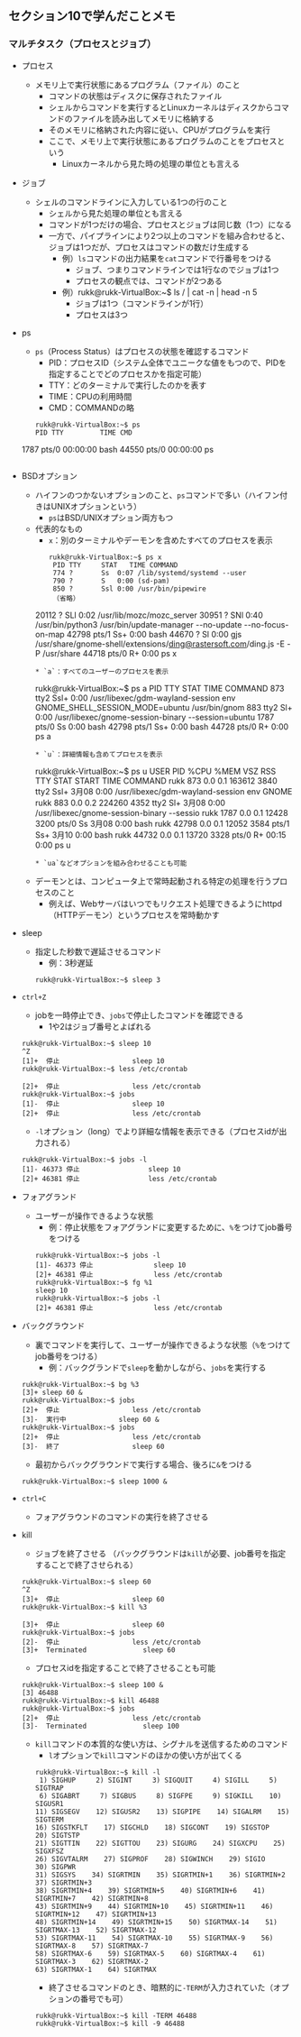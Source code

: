 ## セクション10で学んだことメモ

### マルチタスク（プロセスとジョブ）
* プロセス
  * メモリ上で実行状態にあるプログラム（ファイル）のこと
    * コマンドの状態はディスクに保存されたファイル
    * シェルからコマンドを実行するとLinuxカーネルはディスクからコマンドのファイルを読み出してメモリに格納する
    * そのメモリに格納された内容に従い、CPUがプログラムを実行
    * ここで、メモリ上で実行状態にあるプログラムのことをプロセスという
      * Linuxカーネルから見た時の処理の単位とも言える

* ジョブ
  * シェルのコマンドラインに入力している1つの行のこと
    * シェルから見た処理の単位とも言える
    * コマンドが1つだけの場合、プロセスとジョブは同じ数（1つ）になる
    * 一方で、パイプラインにより2つ以上のコマンドを組み合わせると、ジョブは1つだが、プロセスはコマンドの数だけ生成する
      * 例）`ls`コマンドの出力結果を`cat`コマンドで行番号をつける
        * ジョブ、つまりコマンドラインでは1行なのでジョブは1つ
        * プロセスの観点では、コマンドが2つある
      * 例）rukk@rukk-VirtualBox:~$ ls / | cat -n | head -n 5
        * ジョブは1つ（コマンドラインが1行）
        * プロセスは3つ

* ps
  * `ps`（Process Status）はプロセスの状態を確認するコマンド
    * PID：プロセスID（システム全体でユニークな値をもつので、PIDを指定することでどのプロセスかを指定可能）
    * TTY：どのターミナルで実行したのかを表す
    * TIME：CPUの利用時間
    * CMD：COMMANDの略
    ```
    rukk@rukk-VirtualBox:~$ ps
	PID TTY      	TIME CMD
   1787 pts/0	00:00:00 bash
  44550 pts/0	00:00:00 ps
    ```
 * BSDオプション
   * ハイフンのつかないオプションのこと、`ps`コマンドで多い（ハイフン付きはUNIXオプションという）
     * `ps`はBSD/UNIXオプション両方もつ
   * 代表的なもの
     * `x`：別のターミナルやデーモンを含めたすべてのプロセスを表示
       ```
       rukk@rukk-VirtualBox:~$ ps x
		PID TTY  	STAT   TIME COMMAND
		774 ?    	Ss 	0:07 /lib/systemd/systemd --user
		790 ?    	S  	0:00 (sd-pam)
		850 ?    	Ssl	0:00 /usr/bin/pipewire
		（省略）
	  20112 ?    	SLl	0:02 /usr/lib/mozc/mozc_server
	  30951 ?    	SNl	0:40 /usr/bin/python3 /usr/bin/update-manager --no-update --no-focus-on-map
	  42798 pts/1	Ss+	0:00 bash
	  44670 ?    	Sl 	0:00 gjs /usr/share/gnome-shell/extensions/ding@rastersoft.com/ding.js -E -P /usr/share
	  44718 pts/0	R+ 	0:00 ps x
       ```
     * `a`：すべてのユーザーのプロセスを表示
     ```
     rukk@rukk-VirtualBox:~$ ps a
		PID TTY  	STAT   TIME COMMAND
		873 tty2 	Ssl+   0:00 /usr/libexec/gdm-wayland-session env GNOME_SHELL_SESSION_MODE=ubuntu /usr/bin/gnom
		883 tty2 	Sl+	0:00 /usr/libexec/gnome-session-binary --session=ubuntu
	   1787 pts/0	Ss 	0:00 bash
	  42798 pts/1	Ss+	0:00 bash
	  44728 pts/0	R+ 	0:00 ps a
     ```
     * `u`：詳細情報も含めてプロセスを表示
     ```
     rukk@rukk-VirtualBox:~$ ps u
		USER     	PID %CPU %MEM	VSZ   RSS TTY  	STAT START   TIME COMMAND
		rukk     	873  0.0  0.1 163612  3840 tty2 	Ssl+  3月08   0:00 /usr/libexec/gdm-wayland-session env GNOME
		rukk     	883  0.0  0.2 224260  4352 tty2 	Sl+   3月08   0:00 /usr/libexec/gnome-session-binary --sessio
		rukk    	1787  0.0  0.1  12428  3200 pts/0	Ss	3月08   0:00 bash
		rukk   	42798  0.0  0.1  12052  3584 pts/1	Ss+   3月10   0:00 bash
		rukk   	44732  0.0  0.1  13720  3328 pts/0	R+   00:15   0:00 ps u
     ```
     * `ua`などオプションを組み合わせることも可能
   * デーモンとは、コンピュータ上で常時起動される特定の処理を行うプロセスのこと
     * 例えば、Webサーバはいつでもリクエスト処理できるようにhttpd（HTTPデーモン）というプロセスを常時動かす

* sleep
  * 指定した秒数で遅延させるコマンド
    * 例：3秒遅延
    ```
    rukk@rukk-VirtualBox:~$ sleep 3
    ```

* `ctrl+Z`
  * jobを一時停止でき、`jobs`で停止したコマンドを確認できる
    * 1や2はジョブ番号とよばれる
  ```
  rukk@rukk-VirtualBox:~$ sleep 10
  ^Z
  [1]+  停止              	sleep 10
  rukk@rukk-VirtualBox:~$ less /etc/crontab

  [2]+  停止              	less /etc/crontab
  rukk@rukk-VirtualBox:~$ jobs
  [1]-  停止              	sleep 10
  [2]+  停止              	less /etc/crontab
  ```
  * `-l`オプション（long）でより詳細な情報を表示できる（プロセスidが出力される）
  ```
  rukk@rukk-VirtualBox:~$ jobs -l
  [1]- 46373 停止              	sleep 10
  [2]+ 46381 停止              	less /etc/crontab
  ```

* フォアグランド
  * ユーザーが操作できるような状態
    * 例：停止状態をフォアグランドに変更するために、`%`をつけてjob番号をつける
    ```
    rukk@rukk-VirtualBox:~$ jobs -l
	[1]- 46373 停止              	sleep 10
	[2]+ 46381 停止              	less /etc/crontab
	rukk@rukk-VirtualBox:~$ fg %1
	sleep 10
	rukk@rukk-VirtualBox:~$ jobs -l
	[2]+ 46381 停止              	less /etc/crontab
    ```

* バックグラウンド
  * 裏でコマンドを実行して、ユーザーが操作できるような状態（`%`をつけてjob番号をつける）
    * 例：バックグランドで`sleep`を動かしながら、`jobs`を実行する
  ```
  rukk@rukk-VirtualBox:~$ bg %3
  [3]+ sleep 60 &
  rukk@rukk-VirtualBox:~$ jobs
  [2]+  停止              	less /etc/crontab
  [3]-  実行中           	sleep 60 &
  rukk@rukk-VirtualBox:~$ jobs
  [2]+  停止              	less /etc/crontab
  [3]-  終了              	sleep 60
  ```
  * 最初からバックグラウンドで実行する場合、後ろに`&`をつける
  ```
  rukk@rukk-VirtualBox:~$ sleep 1000 &
  ```

* `ctrl+C`
  * フォアグラウンドのコマンドの実行を終了させる

* kill
  * ジョブを終了させる （バックグラウンドは`kill`が必要、job番号を指定することで終了させられる）
  ```
  rukk@rukk-VirtualBox:~$ sleep 60
  ^Z
  [3]+  停止              	sleep 60
  rukk@rukk-VirtualBox:~$ kill %3

  [3]+  停止              	sleep 60
  rukk@rukk-VirtualBox:~$ jobs
  [2]-  停止              	less /etc/crontab
  [3]+  Terminated          	sleep 60
  ```
  * プロセスidを指定することで終了させることも可能
  ```
  rukk@rukk-VirtualBox:~$ sleep 100 &
  [3] 46488
  rukk@rukk-VirtualBox:~$ kill 46488
  rukk@rukk-VirtualBox:~$ jobs
  [2]+  停止              	less /etc/crontab
  [3]-  Terminated          	sleep 100
  ```
  * `kill`コマンドの本質的な使い方は、シグナルを送信するためのコマンド
    * `l`オプションで`kill`コマンドのほかの使い方が出てくる
    ```
    rukk@rukk-VirtualBox:~$ kill -l
	 1) SIGHUP     2) SIGINT     3) SIGQUIT     4) SIGILL     5) SIGTRAP
	 6) SIGABRT     7) SIGBUS     8) SIGFPE     9) SIGKILL    10) SIGUSR1
	11) SIGSEGV    12) SIGUSR2    13) SIGPIPE    14) SIGALRM    15) SIGTERM
	16) SIGSTKFLT    17) SIGCHLD    18) SIGCONT    19) SIGSTOP    20) SIGTSTP
	21) SIGTTIN    22) SIGTTOU    23) SIGURG    24) SIGXCPU    25) SIGXFSZ
	26) SIGVTALRM    27) SIGPROF    28) SIGWINCH    29) SIGIO    30) SIGPWR
	31) SIGSYS    34) SIGRTMIN    35) SIGRTMIN+1    36) SIGRTMIN+2    37) SIGRTMIN+3
	38) SIGRTMIN+4    39) SIGRTMIN+5    40) SIGRTMIN+6    41) SIGRTMIN+7    42) SIGRTMIN+8
	43) SIGRTMIN+9    44) SIGRTMIN+10    45) SIGRTMIN+11    46) SIGRTMIN+12    47) SIGRTMIN+13
	48) SIGRTMIN+14    49) SIGRTMIN+15    50) SIGRTMAX-14    51) SIGRTMAX-13    52) SIGRTMAX-12
	53) SIGRTMAX-11    54) SIGRTMAX-10    55) SIGRTMAX-9    56) SIGRTMAX-8    57) SIGRTMAX-7
	58) SIGRTMAX-6    59) SIGRTMAX-5    60) SIGRTMAX-4    61) SIGRTMAX-3    62) SIGRTMAX-2
	63) SIGRTMAX-1    64) SIGRTMAX
    ```
    * 終了させるコマンドのとき、暗黙的に`-TERM`が入力されていた（オプションの番号でも可）
    ```
    rukk@rukk-VirtualBox:~$ kill -TERM 46488
    rukk@rukk-VirtualBox:~$ kill -9 46488
    ```